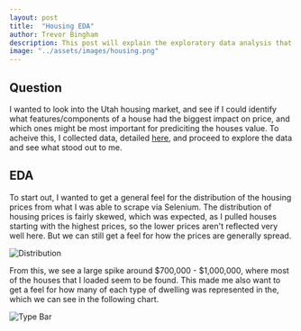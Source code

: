 ```yaml
---
layout: post
title:  "Housing EDA"
author: Trevor Bingham
description: This post will explain the exploratory data analysis that I did with the housing data I had previously collected.
image: "../assets/images/housing.png"
--- 
```


## Question

I wanted to look into the Utah housing market, and see if I could identify what features/components of a house had the biggest impact on price, and which ones might be most important for prediciting the houses value. To acheive this, I collected data, detailed [here](https://trevor-bingham99.github.io/2023/12/13/Data-Collection.html), and proceed to explore the data and see what stood out to me. 

## EDA

To start out, I wanted to get a general feel for the distribution of the housing prices from what I was able to scrape via Selenium. The distribution of housing prices is fairly skewed, which was expected, as I pulled houses starting with the highest prices, so the lower prices aren't reflected very well here. But we can still get a feel for how the prices are generally spread. 

![Distribution]({{site.url}}/{{site.baseurl}}/assets/images/val_dist.png)

From this, we see a large spike around $700,000 - $1,000,000, where most of the houses that I loaded seem to be found. This made me also want to get a feel for how many of each type of dwelling was represented in the, which we can see in the following chart.

![Type Bar]({{site.url}}/{{site.baseurl}}/assets/images/type_count.png)

